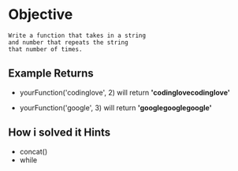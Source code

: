 # Objective

    Write a function that takes in a string
    and number that repeats the string
    that number of times.

## Example Returns

* yourFunction('codinglove', 2) will return **'codinglovecodinglove'**

* yourFunction('google', 3) will return **'googlegooglegoogle'**

## How i solved it Hints

* concat()
* while